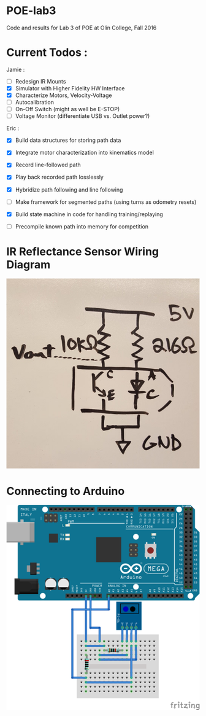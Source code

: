 # POE-lab3

Code and results for Lab 3 of POE at Olin College, Fall 2016

# Current Todos :

Jamie :

- [ ] Redesign IR Mounts
- [x] Simulator with Higher Fidelity HW Interface
- [x] Characterize Motors, Velocity-Voltage
- [ ] Autocalibration
- [ ] On-Off Switch (might as well be E-STOP)
- [ ] Voltage Monitor (differentiate USB vs. Outlet power?)

Eric :

- [x] Build data structures for storing path data
- [x] Integrate motor characterization into kinematics model
- [x] Record line-followed path
- [x] Play back recorded path losslessly
- [x] Hybridize path following and line following
- [ ] Make framework for segmented paths (using turns as odometry resets)
- [x] Build state machine in code for handling training/replaying
- [ ] Precompile known path into memory for competition


# IR Reflectance Sensor Wiring Diagram

![IRWiring](images/ir_reader_wiring.jpg)

# Connecting to Arduino

![IRReader](images/ir_reader.png)
